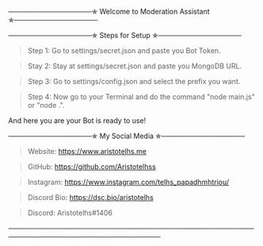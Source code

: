                                     
─────────────────✯ Welcome to Moderation Assistant ✯─────────────────

─────────────────✯ Steps for Setup ✯─────────────────
> Step 1: Go to settings/secret.json and paste you Bot Token.

> Stay 2: Stay at settings/secret.json and paste you MongoDB URL.

> Step 3: Go to settings/config.json and select the prefix you want.

> Step 4: Now go to your Terminal and do the command "node main.js" or "node .".

And here you are your Bot is ready to use!

─────────────────✯ My Social Media ✯─────────────────
> Website: https://www.aristotelhs.me

> GitHub: https://github.com/Aristotelhss

> Instagram: https://www.instagram.com/telhs_papadhmhtriou/

> Discord Bio: https://dsc.bio/aristotelhs

> Discord: Aristotelhs#1406

─────────────────────────────────────────────────────────────────────────────────
